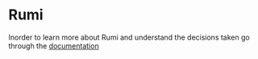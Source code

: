 # Rumi

Inorder to learn more about Rumi and 
understand the decisions taken go through 
the [documentation](docs)